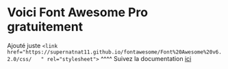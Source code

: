 # Voici Font Awesome Pro gratuitement

Ajouté juste ```<link href="https://supernatnat11.github.io/fontawesome/Font%20Awesome%20v6.2.0/css/   " rel="stylesheet">```
                                                                                                     ^^^^
                                                                                          Suivez la documentation <a href="https://fontawesome.com/docs/web/setup/host-yourself/webfonts">ici</a>
